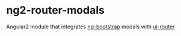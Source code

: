 # ng2-router-modals
Angular2 module that integrates [ng-bootstrap](https://ng-bootstrap.github.io) modals with [ui-router](https://ui-router.github.io/ng2/)
